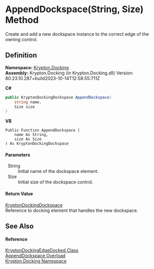 # AppendDockspace(String, Size) Method


Create and add a new dockspace instance to the correct edge of the owning control.



## Definition
**Namespace:** <a href="98399376-cf41-9454-4b4d-4fab2ca20bc7.md">Krypton.Docking</a>  
**Assembly:** Krypton.Docking (in Krypton.Docking.dll) Version: 80.23.10.287+build2023-10-14T12:58:55:711Z

**C#**
``` C#
public KryptonDockingDockspace AppendDockspace(
	string name,
	Size size
)
```
**VB**
``` VB
Public Function AppendDockspace ( 
	name As String,
	size As Size
) As KryptonDockingDockspace
```



#### Parameters
<dl><dt>  String</dt><dd>Initial name of the dockspace element.</dd><dt>  Size</dt><dd>Initial size of the dockspace control.</dd></dl>

#### Return Value
<a href="a16209d6-1fd7-84cf-e1f0-e08aca0d626c.md">KryptonDockingDockspace</a>  
Reference to docking element that handles the new dockspace.

## See Also


#### Reference
<a href="7f00d40d-ad41-3af0-a4c1-1ec3db7a7821.md">KryptonDockingEdgeDocked Class</a>  
<a href="8b347378-9070-d765-ca5d-60a88af8882a.md">AppendDockspace Overload</a>  
<a href="98399376-cf41-9454-4b4d-4fab2ca20bc7.md">Krypton.Docking Namespace</a>  
